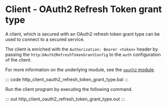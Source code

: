 # Client - OAuth2 Refresh Token grant type

A client, which is secured with an OAuth2 refresh token grant type can be used to connect to a secured service.

The client is enriched with the `Authorization: Bearer <token>` header by passing the `http:OAuth2RefreshTokenGrantConfig` to the `auth` configuration of the client.

For more information on the underlying module, see the [`oauth2` module](https://lib.ballerina.io/ballerina/oauth2/latest/).

::: code http_client_oauth2_refresh_token_grant_type.bal :::

Run the client program by executing the following command.

::: out http_client_oauth2_refresh_token_grant_type.out :::
